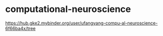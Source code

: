 # computational-neuroscience
https://hub.gke2.mybinder.org/user/ufangyang-compu-al-neuroscience-6f66ba4x/tree
